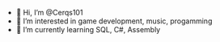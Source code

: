 - 👋 Hi, I’m @Cerqs101
- 👀 I’m interested in game development, music, progamming
- 🌱 I’m currently learning SQL, C#, Assembly

<!---
Cerqs101/Cerqs101 is a ✨ special ✨ repository because its `README.md` (this file) appears on your GitHub profile.
You can click the Preview link to take a look at your changes.
--->
